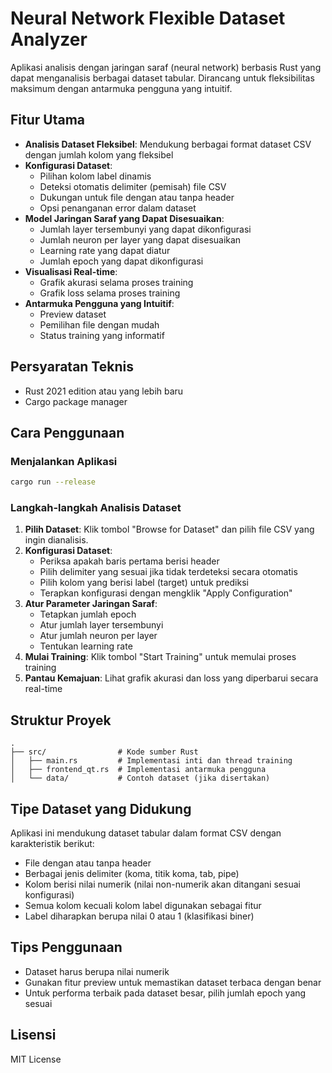# Neural Network Flexible Dataset Analyzer

Aplikasi analisis dengan jaringan saraf (neural network) berbasis Rust yang dapat menganalisis berbagai dataset tabular. Dirancang untuk fleksibilitas maksimum dengan antarmuka pengguna yang intuitif.

## Fitur Utama

- **Analisis Dataset Fleksibel**: Mendukung berbagai format dataset CSV dengan jumlah kolom yang fleksibel
- **Konfigurasi Dataset**:
  - Pilihan kolom label dinamis
  - Deteksi otomatis delimiter (pemisah) file CSV
  - Dukungan untuk file dengan atau tanpa header
  - Opsi penanganan error dalam dataset
- **Model Jaringan Saraf yang Dapat Disesuaikan**:
  - Jumlah layer tersembunyi yang dapat dikonfigurasi
  - Jumlah neuron per layer yang dapat disesuaikan
  - Learning rate yang dapat diatur
  - Jumlah epoch yang dapat dikonfigurasi
- **Visualisasi Real-time**:
  - Grafik akurasi selama proses training
  - Grafik loss selama proses training
- **Antarmuka Pengguna yang Intuitif**:
  - Preview dataset
  - Pemilihan file dengan mudah
  - Status training yang informatif

## Persyaratan Teknis

- Rust 2021 edition atau yang lebih baru
- Cargo package manager

## Cara Penggunaan

### Menjalankan Aplikasi

```bash
cargo run --release
```

### Langkah-langkah Analisis Dataset

1. **Pilih Dataset**: Klik tombol "Browse for Dataset" dan pilih file CSV yang ingin dianalisis.
2. **Konfigurasi Dataset**:
   - Periksa apakah baris pertama berisi header
   - Pilih delimiter yang sesuai jika tidak terdeteksi secara otomatis
   - Pilih kolom yang berisi label (target) untuk prediksi
   - Terapkan konfigurasi dengan mengklik "Apply Configuration"
3. **Atur Parameter Jaringan Saraf**:
   - Tetapkan jumlah epoch
   - Atur jumlah layer tersembunyi
   - Atur jumlah neuron per layer
   - Tentukan learning rate
4. **Mulai Training**: Klik tombol "Start Training" untuk memulai proses training
5. **Pantau Kemajuan**: Lihat grafik akurasi dan loss yang diperbarui secara real-time

## Struktur Proyek

```
.
├── src/                # Kode sumber Rust
│   ├── main.rs         # Implementasi inti dan thread training
│   ├── frontend_qt.rs  # Implementasi antarmuka pengguna
│   └── data/           # Contoh dataset (jika disertakan)
```

## Tipe Dataset yang Didukung

Aplikasi ini mendukung dataset tabular dalam format CSV dengan karakteristik berikut:
- File dengan atau tanpa header
- Berbagai jenis delimiter (koma, titik koma, tab, pipe)
- Kolom berisi nilai numerik (nilai non-numerik akan ditangani sesuai konfigurasi)
- Semua kolom kecuali kolom label digunakan sebagai fitur
- Label diharapkan berupa nilai 0 atau 1 (klasifikasi biner)

## Tips Penggunaan

- Dataset harus berupa nilai numerik
- Gunakan fitur preview untuk memastikan dataset terbaca dengan benar
- Untuk performa terbaik pada dataset besar, pilih jumlah epoch yang sesuai

## Lisensi

MIT License 